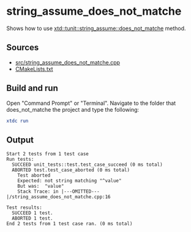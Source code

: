 # string_assume_does_not_matche

Shows how to use [xtd::tunit::string_assume::does_not_matche](https://gammasoft71.github.io/xtd/reference_guides/latest/classxtd_1_1tunit_1_1string__assume.html#a08556d17db06f45bb96bc4ff3c794679) method.

## Sources

* [src/string_assume_does_not_matche.cpp](src/string_assume_does_not_matche.cpp)
* [CMakeLists.txt](CMakeLists.txt)

## Build and run

Open "Command Prompt" or "Terminal". Navigate to the folder that does_not_matche the project and type the following:

```cmake
xtdc run
```

## Output

```
Start 2 tests from 1 test case
Run tests:
  SUCCEED unit_tests::test.test_case_succeed (0 ms total)
  ABORTED test.test_case_aborted (0 ms total)
    Test aborted
    Expected: not string matching "^value"
    But was:  "value"
    Stack Trace: in |---OMITTED---|/string_assume_does_not_matche.cpp:16

Test results:
  SUCCEED 1 test.
  ABORTED 1 test.
End 2 tests from 1 test case ran. (0 ms total)
```
